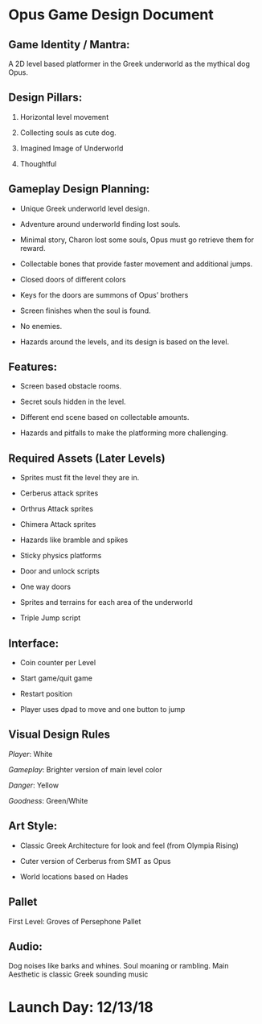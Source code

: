 # Opus Game Design Document
## Game Identity / Mantra: 

A 2D level based platformer in the Greek underworld as the mythical dog Opus.
## Design Pillars:
1. Horizontal level movement

2. Collecting souls as cute dog.

3. Imagined Image of Underworld

4. Thoughtful

## Gameplay Design Planning:
- Unique Greek underworld level design.

- Adventure around underworld finding lost souls.

- Minimal story, Charon lost some souls, Opus must go retrieve them for reward.

- Collectable bones that provide faster movement and additional jumps. 

- Closed doors of different colors

- Keys for the doors are summons of Opus’ brothers

- Screen finishes when the soul is found.

- No enemies.

- Hazards around the levels, and its design is based on the level.

## Features: 
- Screen based obstacle rooms.

- Secret souls hidden in the level.

- Different end scene based on collectable amounts.

- Hazards and pitfalls to make the platforming more challenging.

## Required Assets (Later Levels)
- Sprites must fit the level they are in.

- Cerberus attack sprites

- Orthrus Attack sprites

- Chimera Attack sprites

- Hazards like bramble and spikes

- Sticky physics platforms

- Door and unlock scripts

- One way doors

- Sprites and terrains for each area of the underworld

- Triple Jump script

## Interface: 
- Coin counter per Level

- Start game/quit game

- Restart position

- Player uses dpad to move and one button to jump

## Visual Design Rules
_Player_: White

_Gameplay_: Brighter version of main level color

_Danger_: Yellow

_Goodness_: Green/White
## Art Style: 
 
- Classic Greek Architecture for look and feel (from Olympia Rising)
 
- Cuter version of Cerberus from SMT as Opus
 
- World locations based on Hades

## Pallet
First Level: Groves of Persephone Pallet 
 
## Audio: 
Dog noises like barks and whines.
Soul moaning or rambling.
Main Aesthetic is classic Greek sounding music

# **Launch Day**: 12/13/18
